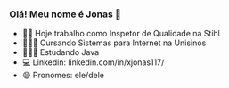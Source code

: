 ### Olá! Meu nome é Jonas 👋

- 👷🏽 Hoje trabalho como Inspetor de Qualidade na Stihl
- 👨🏽‍🎓 Cursando Sistemas para Internet na Unisinos
- 👨🏽‍💻 Estudando Java
- 💻 Linkedin: linkedin.com/in/xjonas117/
- 😄 Pronomes: ele/dele
